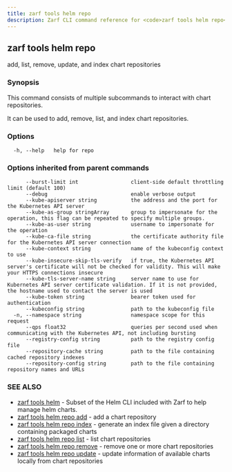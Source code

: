 ```yaml
---
title: zarf tools helm repo
description: Zarf CLI command reference for <code>zarf tools helm repo</code>.
---
```


## zarf tools helm repo

add, list, remove, update, and index chart repositories

### Synopsis


This command consists of multiple subcommands to interact with chart repositories.

It can be used to add, remove, list, and index chart repositories.


### Options

```
  -h, --help   help for repo
```

### Options inherited from parent commands

```
      --burst-limit int                 client-side default throttling limit (default 100)
      --debug                           enable verbose output
      --kube-apiserver string           the address and the port for the Kubernetes API server
      --kube-as-group stringArray       group to impersonate for the operation, this flag can be repeated to specify multiple groups.
      --kube-as-user string             username to impersonate for the operation
      --kube-ca-file string             the certificate authority file for the Kubernetes API server connection
      --kube-context string             name of the kubeconfig context to use
      --kube-insecure-skip-tls-verify   if true, the Kubernetes API server's certificate will not be checked for validity. This will make your HTTPS connections insecure
      --kube-tls-server-name string     server name to use for Kubernetes API server certificate validation. If it is not provided, the hostname used to contact the server is used
      --kube-token string               bearer token used for authentication
      --kubeconfig string               path to the kubeconfig file
  -n, --namespace string                namespace scope for this request
      --qps float32                     queries per second used when communicating with the Kubernetes API, not including bursting
      --registry-config string          path to the registry config file
      --repository-cache string         path to the file containing cached repository indexes
      --repository-config string        path to the file containing repository names and URLs
```

### SEE ALSO

* [zarf tools helm](/cli/commands/zarf_tools_helm/)	 - Subset of the Helm CLI included with Zarf to help manage helm charts.
* [zarf tools helm repo add](/cli/commands/zarf_tools_helm_repo_add/)	 - add a chart repository
* [zarf tools helm repo index](/cli/commands/zarf_tools_helm_repo_index/)	 - generate an index file given a directory containing packaged charts
* [zarf tools helm repo list](/cli/commands/zarf_tools_helm_repo_list/)	 - list chart repositories
* [zarf tools helm repo remove](/cli/commands/zarf_tools_helm_repo_remove/)	 - remove one or more chart repositories
* [zarf tools helm repo update](/cli/commands/zarf_tools_helm_repo_update/)	 - update information of available charts locally from chart repositories
